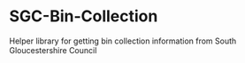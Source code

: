 # SGC-Bin-Collection
Helper library for getting bin collection information from South Gloucestershire Council
